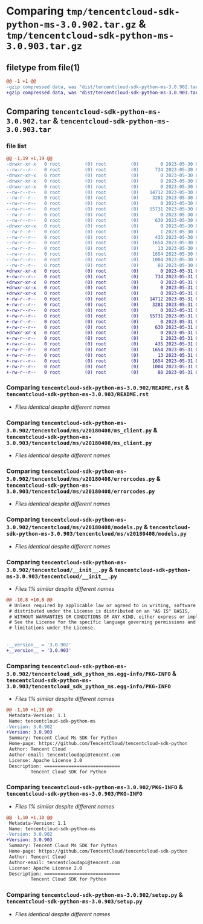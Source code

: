 # Comparing `tmp/tencentcloud-sdk-python-ms-3.0.902.tar.gz` & `tmp/tencentcloud-sdk-python-ms-3.0.903.tar.gz`

## filetype from file(1)

```diff
@@ -1 +1 @@
-gzip compressed data, was "dist/tencentcloud-sdk-python-ms-3.0.902.tar", last modified: Tue May 30 00:28:19 2023, max compression
+gzip compressed data, was "dist/tencentcloud-sdk-python-ms-3.0.903.tar", last modified: Wed May 31 02:16:24 2023, max compression
```

## Comparing `tencentcloud-sdk-python-ms-3.0.902.tar` & `tencentcloud-sdk-python-ms-3.0.903.tar`

### file list

```diff
@@ -1,19 +1,19 @@
-drwxr-xr-x   0 root         (0) root         (0)        0 2023-05-30 00:28:19.000000 tencentcloud-sdk-python-ms-3.0.902/
--rw-r--r--   0 root         (0) root         (0)      734 2023-05-30 00:28:19.000000 tencentcloud-sdk-python-ms-3.0.902/README.rst
-drwxr-xr-x   0 root         (0) root         (0)        0 2023-05-30 00:28:19.000000 tencentcloud-sdk-python-ms-3.0.902/tencentcloud/
-drwxr-xr-x   0 root         (0) root         (0)        0 2023-05-30 00:28:19.000000 tencentcloud-sdk-python-ms-3.0.902/tencentcloud/ms/
-drwxr-xr-x   0 root         (0) root         (0)        0 2023-05-30 00:28:19.000000 tencentcloud-sdk-python-ms-3.0.902/tencentcloud/ms/v20180408/
--rw-r--r--   0 root         (0) root         (0)    14712 2023-05-30 00:28:19.000000 tencentcloud-sdk-python-ms-3.0.902/tencentcloud/ms/v20180408/ms_client.py
--rw-r--r--   0 root         (0) root         (0)     3281 2023-05-30 00:28:19.000000 tencentcloud-sdk-python-ms-3.0.902/tencentcloud/ms/v20180408/errorcodes.py
--rw-r--r--   0 root         (0) root         (0)        0 2023-05-30 00:28:19.000000 tencentcloud-sdk-python-ms-3.0.902/tencentcloud/ms/v20180408/__init__.py
--rw-r--r--   0 root         (0) root         (0)    55731 2023-05-30 00:28:19.000000 tencentcloud-sdk-python-ms-3.0.902/tencentcloud/ms/v20180408/models.py
--rw-r--r--   0 root         (0) root         (0)        0 2023-05-30 00:28:19.000000 tencentcloud-sdk-python-ms-3.0.902/tencentcloud/ms/__init__.py
--rw-r--r--   0 root         (0) root         (0)      630 2023-05-30 00:28:19.000000 tencentcloud-sdk-python-ms-3.0.902/tencentcloud/__init__.py
-drwxr-xr-x   0 root         (0) root         (0)        0 2023-05-30 00:28:19.000000 tencentcloud-sdk-python-ms-3.0.902/tencentcloud_sdk_python_ms.egg-info/
--rw-r--r--   0 root         (0) root         (0)        1 2023-05-30 00:28:19.000000 tencentcloud-sdk-python-ms-3.0.902/tencentcloud_sdk_python_ms.egg-info/dependency_links.txt
--rw-r--r--   0 root         (0) root         (0)      435 2023-05-30 00:28:19.000000 tencentcloud-sdk-python-ms-3.0.902/tencentcloud_sdk_python_ms.egg-info/SOURCES.txt
--rw-r--r--   0 root         (0) root         (0)     1654 2023-05-30 00:28:19.000000 tencentcloud-sdk-python-ms-3.0.902/tencentcloud_sdk_python_ms.egg-info/PKG-INFO
--rw-r--r--   0 root         (0) root         (0)       13 2023-05-30 00:28:19.000000 tencentcloud-sdk-python-ms-3.0.902/tencentcloud_sdk_python_ms.egg-info/top_level.txt
--rw-r--r--   0 root         (0) root         (0)     1654 2023-05-30 00:28:19.000000 tencentcloud-sdk-python-ms-3.0.902/PKG-INFO
--rw-r--r--   0 root         (0) root         (0)     1004 2023-05-30 00:28:19.000000 tencentcloud-sdk-python-ms-3.0.902/setup.py
--rw-r--r--   0 root         (0) root         (0)       88 2023-05-30 00:28:19.000000 tencentcloud-sdk-python-ms-3.0.902/setup.cfg
+drwxr-xr-x   0 root         (0) root         (0)        0 2023-05-31 02:16:24.000000 tencentcloud-sdk-python-ms-3.0.903/
+-rw-r--r--   0 root         (0) root         (0)      734 2023-05-31 02:16:24.000000 tencentcloud-sdk-python-ms-3.0.903/README.rst
+drwxr-xr-x   0 root         (0) root         (0)        0 2023-05-31 02:16:24.000000 tencentcloud-sdk-python-ms-3.0.903/tencentcloud/
+drwxr-xr-x   0 root         (0) root         (0)        0 2023-05-31 02:16:24.000000 tencentcloud-sdk-python-ms-3.0.903/tencentcloud/ms/
+drwxr-xr-x   0 root         (0) root         (0)        0 2023-05-31 02:16:24.000000 tencentcloud-sdk-python-ms-3.0.903/tencentcloud/ms/v20180408/
+-rw-r--r--   0 root         (0) root         (0)    14712 2023-05-31 02:16:24.000000 tencentcloud-sdk-python-ms-3.0.903/tencentcloud/ms/v20180408/ms_client.py
+-rw-r--r--   0 root         (0) root         (0)     3281 2023-05-31 02:16:24.000000 tencentcloud-sdk-python-ms-3.0.903/tencentcloud/ms/v20180408/errorcodes.py
+-rw-r--r--   0 root         (0) root         (0)        0 2023-05-31 02:16:24.000000 tencentcloud-sdk-python-ms-3.0.903/tencentcloud/ms/v20180408/__init__.py
+-rw-r--r--   0 root         (0) root         (0)    55731 2023-05-31 02:16:24.000000 tencentcloud-sdk-python-ms-3.0.903/tencentcloud/ms/v20180408/models.py
+-rw-r--r--   0 root         (0) root         (0)        0 2023-05-31 02:16:24.000000 tencentcloud-sdk-python-ms-3.0.903/tencentcloud/ms/__init__.py
+-rw-r--r--   0 root         (0) root         (0)      630 2023-05-31 02:16:24.000000 tencentcloud-sdk-python-ms-3.0.903/tencentcloud/__init__.py
+drwxr-xr-x   0 root         (0) root         (0)        0 2023-05-31 02:16:24.000000 tencentcloud-sdk-python-ms-3.0.903/tencentcloud_sdk_python_ms.egg-info/
+-rw-r--r--   0 root         (0) root         (0)        1 2023-05-31 02:16:24.000000 tencentcloud-sdk-python-ms-3.0.903/tencentcloud_sdk_python_ms.egg-info/dependency_links.txt
+-rw-r--r--   0 root         (0) root         (0)      435 2023-05-31 02:16:24.000000 tencentcloud-sdk-python-ms-3.0.903/tencentcloud_sdk_python_ms.egg-info/SOURCES.txt
+-rw-r--r--   0 root         (0) root         (0)     1654 2023-05-31 02:16:24.000000 tencentcloud-sdk-python-ms-3.0.903/tencentcloud_sdk_python_ms.egg-info/PKG-INFO
+-rw-r--r--   0 root         (0) root         (0)       13 2023-05-31 02:16:24.000000 tencentcloud-sdk-python-ms-3.0.903/tencentcloud_sdk_python_ms.egg-info/top_level.txt
+-rw-r--r--   0 root         (0) root         (0)     1654 2023-05-31 02:16:24.000000 tencentcloud-sdk-python-ms-3.0.903/PKG-INFO
+-rw-r--r--   0 root         (0) root         (0)     1004 2023-05-31 02:16:24.000000 tencentcloud-sdk-python-ms-3.0.903/setup.py
+-rw-r--r--   0 root         (0) root         (0)       88 2023-05-31 02:16:24.000000 tencentcloud-sdk-python-ms-3.0.903/setup.cfg
```

### Comparing `tencentcloud-sdk-python-ms-3.0.902/README.rst` & `tencentcloud-sdk-python-ms-3.0.903/README.rst`

 * *Files identical despite different names*

### Comparing `tencentcloud-sdk-python-ms-3.0.902/tencentcloud/ms/v20180408/ms_client.py` & `tencentcloud-sdk-python-ms-3.0.903/tencentcloud/ms/v20180408/ms_client.py`

 * *Files identical despite different names*

### Comparing `tencentcloud-sdk-python-ms-3.0.902/tencentcloud/ms/v20180408/errorcodes.py` & `tencentcloud-sdk-python-ms-3.0.903/tencentcloud/ms/v20180408/errorcodes.py`

 * *Files identical despite different names*

### Comparing `tencentcloud-sdk-python-ms-3.0.902/tencentcloud/ms/v20180408/models.py` & `tencentcloud-sdk-python-ms-3.0.903/tencentcloud/ms/v20180408/models.py`

 * *Files identical despite different names*

### Comparing `tencentcloud-sdk-python-ms-3.0.902/tencentcloud/__init__.py` & `tencentcloud-sdk-python-ms-3.0.903/tencentcloud/__init__.py`

 * *Files 1% similar despite different names*

```diff
@@ -10,8 +10,8 @@
 # Unless required by applicable law or agreed to in writing, software
 # distributed under the License is distributed on an "AS IS" BASIS,
 # WITHOUT WARRANTIES OR CONDITIONS OF ANY KIND, either express or implied.
 # See the License for the specific language governing permissions and
 # limitations under the License.
 
 
-__version__ = '3.0.902'
+__version__ = '3.0.903'
```

### Comparing `tencentcloud-sdk-python-ms-3.0.902/tencentcloud_sdk_python_ms.egg-info/PKG-INFO` & `tencentcloud-sdk-python-ms-3.0.903/tencentcloud_sdk_python_ms.egg-info/PKG-INFO`

 * *Files 1% similar despite different names*

```diff
@@ -1,10 +1,10 @@
 Metadata-Version: 1.1
 Name: tencentcloud-sdk-python-ms
-Version: 3.0.902
+Version: 3.0.903
 Summary: Tencent Cloud Ms SDK for Python
 Home-page: https://github.com/TencentCloud/tencentcloud-sdk-python
 Author: Tencent Cloud
 Author-email: tencentcloudapi@tencent.com
 License: Apache License 2.0
 Description: ============================
         Tencent Cloud SDK for Python
```

### Comparing `tencentcloud-sdk-python-ms-3.0.902/PKG-INFO` & `tencentcloud-sdk-python-ms-3.0.903/PKG-INFO`

 * *Files 1% similar despite different names*

```diff
@@ -1,10 +1,10 @@
 Metadata-Version: 1.1
 Name: tencentcloud-sdk-python-ms
-Version: 3.0.902
+Version: 3.0.903
 Summary: Tencent Cloud Ms SDK for Python
 Home-page: https://github.com/TencentCloud/tencentcloud-sdk-python
 Author: Tencent Cloud
 Author-email: tencentcloudapi@tencent.com
 License: Apache License 2.0
 Description: ============================
         Tencent Cloud SDK for Python
```

### Comparing `tencentcloud-sdk-python-ms-3.0.902/setup.py` & `tencentcloud-sdk-python-ms-3.0.903/setup.py`

 * *Files identical despite different names*

